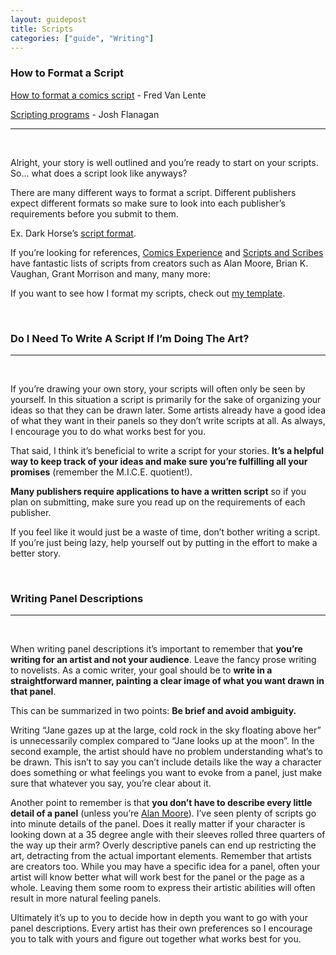 ```yaml
---
layout: guidepost
title: Scripts
categories: ["guide", "Writing"]
---
```


### How to Format a Script

[How to format a comics script](http://www.fredvanlente.com/comix.html) - Fred Van Lente

[Scripting programs](http://ifanboy.com/articles/writing-comics-scripting-programs/) - Josh Flanagan

<hr><br>

Alright, your story is well outlined and you’re ready to start on your scripts. So... what does a script look like anyways?

There are many different ways to format a script. Different publishers expect different formats so make sure to look into each publisher’s requirements before you submit to them.

Ex. Dark Horse’s [script format](http://images.darkhorse.com/darkhorse08/company/submissions/scriptguide.pdf).

If you’re looking for references, [Comics Experience](http://www.comicsexperience.com/scripts/) and [Scripts and Scribes](http://www.scriptsandscribes.com/sample-comic-scripts/ ) have fantastic lists of scripts from creators such as Alan Moore, Brian K. Vaughan, Grant Morrison and many, many more:

If you want to see how I format my scripts, check out [my template](https://drive.google.com/file/d/0BzXFj1TaWVQcYWJadGFjaDlieTg/view?usp=sharing).

<br>

### Do I Need To Write A Script If I’m Doing The Art?

<hr><br>

If you’re drawing your own story, your scripts will often only be seen by yourself. In this situation a script is primarily for the sake of organizing your ideas so that they can be drawn later. Some artists already have a good idea of what they want in their panels so they don’t write scripts at all. As always, I encourage you to do what works best for you.

That said, I think it’s beneficial to write a script for your stories. **It’s a helpful way to keep track of your ideas and make sure you’re fulfilling all your promises** (remember the M.I.C.E. quotient!).

**Many publishers require applications to have a written script** so if you plan on submitting, make sure you read up on the requirements of each publisher.

If you feel like it would just be a waste of time, don’t bother writing a script. If you’re just being lazy, help yourself out by putting in the effort to make a better story.

<br>

### Writing Panel Descriptions

<hr><br>

When writing panel descriptions it’s important to remember that **you’re writing for an artist and not your audience**. Leave the fancy prose writing to novelists. As a comic writer, your goal should be to **write in a straightforward manner, painting a clear image of what you want drawn in that panel**. 

This can be summarized in two points: **Be brief and avoid ambiguity.**

Writing “Jane gazes up at the large, cold rock in the sky floating above her” is unnecessarily complex compared to “Jane looks up at the moon”. In the second example, the artist should have no problem understanding what’s to be drawn. This isn’t to say you can’t include details like the way a character does something or what feelings you want to evoke from a panel, just make sure that whatever you say, you’re clear about it.

Another point to remember is that **you don’t have to describe every little detail of a panel** (unless you’re [Alan Moore](http://cdn.chud.com/e/e2/e2b796d6_main-qimg-4e71a58bb3164b51103d9b884c66c550.png)). I’ve seen plenty of scripts go into minute details of the panel. Does it really matter if your character is looking down at a 35 degree angle with their sleeves rolled three quarters of the way up their arm? Overly descriptive panels can end up restricting the art, detracting from the actual important elements. Remember that artists are creators too. While you may have a specific idea for a panel, often your artist will know better what will work best for the panel or the page as a whole. Leaving them some room to express their artistic abilities will often result in more natural feeling panels.

Ultimately it’s up to you to decide how in depth you want to go with your panel descriptions. Every artist has their own preferences so I encourage you to talk with yours and figure out together what works best for you.
